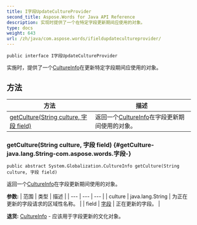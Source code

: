```yaml
---
title: I字段UpdateCultureProvider
second_title: Aspose.Words for Java API Reference
description: 实现时提供了一个在特定字段更新期间应使用的对象。
type: docs
weight: 643
url: /zh/java/com.aspose.words/ifieldupdatecultureprovider/
---
```

```
public interface I字段UpdateCultureProvider
```

实施时，提供了一个[CultureInfo](../../com.aspose.words.net.system.globalization/cultureinfo)在更新特定字段期间应使用的对象。
## 方法

| 方法 | 描述 |
| --- | --- |
| [getCulture(String culture, 字段 field)](#getCulture-java.lang.String-com.aspose.words.字段-) | 返回一个[CultureInfo](../../com.aspose.words.net.system.globalization/cultureinfo)在字段更新期间使用的对象。 |
### getCulture(String culture, 字段 field) {#getCulture-java.lang.String-com.aspose.words.字段-}
```
public abstract System.Globalization.CultureInfo getCulture(String culture, 字段 field)
```


返回一个[CultureInfo](../../com.aspose.words.net.system.globalization/cultureinfo)在字段更新期间使用的对象。

**参数:**
| 范围 | 类型 | 描述 |
| --- | --- | --- |
| culture | java.lang.String | 为正在更新的字段请求的区域性名称。 |
| field | [字段](../../com.aspose.words/field) | 正在更新的字段。 |

**退货:**
[CultureInfo](../../com.aspose.words.net.system.globalization/cultureinfo) - 应该用于字段更新的文化对象。